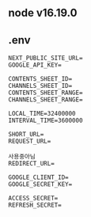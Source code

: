 <h2>node v16.19.0</h2>

<h2>.env</h2>

```
NEXT_PUBLIC_SITE_URL=
GOOGLE_API_KEY=

CONTENTS_SHEET_ID=
CHANNELS_SHEET_ID=
CONTENTS_SHEET_RANGE=
CHANNELS_SHEET_RANGE=

LOCAL_TIME=32400000
INTERVAL_TIME=3600000

SHORT_URL=
REQUEST_URL=

```

```
사용중아님
REDIRECT_URL=

GOOGLE_CLIENT_ID=
GOOGLE_SECRET_KEY=

ACCESS_SECRET=
REFRESH_SECRET=
```
